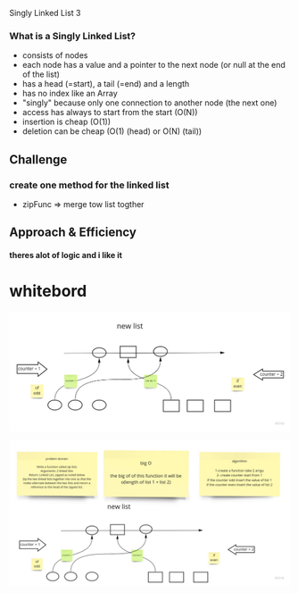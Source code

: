  Singly Linked List 3

### What is a Singly Linked List?
  * consists of nodes
  * each node has a value and a pointer to the next node (or null at the end of the list)
  * has a head (=start), a tail (=end) and a length
  * has no index like an Array
  * "singly" because only one connection to another node (the next one)
  * access has always to start from the start (O(N))
  * insertion is cheap (O(1))
  * deletion can be cheap (O(1) (head) or O(N) (tail)) 

## Challenge
<!-- Description of the challenge -->

  ###  create one method for the linked list

  * zipFunc => merge tow list togther

## Approach & Efficiency
  #### theres alot of logic and i like it


  # whitebord

  ![img](img/zip.jpg)

   ![img](img/zip22.jpg)